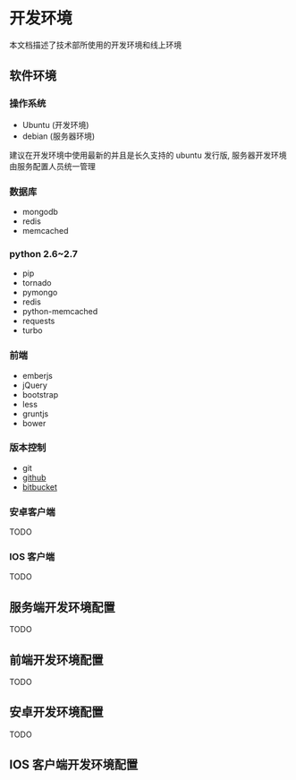 开发环境
===========

本文档描述了技术部所使用的开发环境和线上环境

## 软件环境

### 操作系统

* Ubuntu (开发环境)
* debian (服务器环境)

建议在开发环境中使用最新的并且是长久支持的 ubuntu 发行版, 服务器开发环境由服务配置人员统一管理

### 数据库

* mongodb
* redis
* memcached

### python 2.6~2.7

* pip
* tornado
* pymongo
* redis
* python-memcached
* requests
* turbo

### 前端

* emberjs
* jQuery
* bootstrap
* less
* gruntjs
* bower

### 版本控制

* git
* [github](http://github.com)
* [bitbucket](http://bitbucket.org)


### 安卓客户端

TODO

### IOS 客户端

TODO


## 服务端开发环境配置

TODO


## 前端开发环境配置


TODO


## 安卓开发环境配置


TODO


## IOS 客户端开发环境配置




